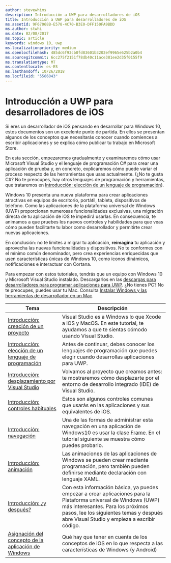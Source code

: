 ```yaml
---
author: stevewhims
description: Introducción a UWP para desarrolladores de iOS
title: Introducción a UWP para desarrolladores de iOS
ms.assetid: 9F67068B-E578-4C70-B3E0-DFF150FA9BDD
ms.author: stwhi
ms.date: 02/08/2017
ms.topic: article
keywords: windows 10, uwp
ms.localizationpriority: medium
ms.openlocfilehash: 485dc6f93cb0fd83601b3202ef9965e625b2a0b4
ms.sourcegitcommit: 6cc275f2151f78db40c11ace381ee2d35f0155f9
ms.translationtype: MT
ms.contentlocale: es-ES
ms.lasthandoff: 10/26/2018
ms.locfileid: "5566043"
---
```

# <a name="getting-started-with-uwp-for-ios-developers"></a>Introducción a UWP para desarrolladores de iOS


Si eres un desarrollador de iOS pensando en desarrollar para Windows 10, estos documentos son un excelente punto de partida. En ellos se presentan algunos de los conceptos que necesitarás conocer cuando comiences a escribir aplicaciones y se explica cómo publicar tu trabajo en Microsoft Store.

En esta sección, empezaremos gradualmente y examinaremos cómo usar Microsoft Visual Studio y el lenguaje de programación C# para crear una aplicación de prueba y, en concreto, explicaremos cómo puede variar el proceso respecto de las herramientas que usas actualmente. (¿No te gusta C#? No te preocupes, hay otros lenguajes de programación y herramientas, que trataremos en [Introducción: elección de un lenguaje de programación](getting-started-choosing-a-programming-language.md)).

Windows 10 presenta una nueva plataforma para crear aplicaciones atractivas en equipos de escritorio, portátil, tableta, dispositivos de teléfono. Como las aplicaciones de la plataforma universal de Windows (UWP) proporcionan numerosas funcionalidades exclusivas, una migración directa de tu aplicación de iOS te impedirá usarlas. En consecuencia, te animamos a que pruebes los nuevos controles y habilidades para que veas cómo pueden facilitarte tu labor como desarrollador y permitirte crear nuevas aplicaciones.

En conclusión: no te limites a migrar tu aplicación, **reimagina** tu aplicación y aprovecha las nuevas funcionalidades y dispositivos. No te conformes con el mínimo común denominador, pero crea experiencias enriquecidas que usen características únicas de Windows 10, como iconos dinámicos, notificaciones e interactuar con Cortana.

Para empezar con estos tutoriales, tendrás que un equipo con Windows 10 y Microsoft Visual Studio instalado. Descargarlos en las [descargas para desarrolladores para programar aplicaciones para UWP](https://developer.microsoft.com/en-us/windows/downloads). ¿No tienes PC? No te preocupes, puedes usar tu Mac. Consulta [Instalar Windows y las herramientas de desarrollador en un Mac](setting-up-your-mac-with-windows-10.md).

| Tema | Descripción |
|-------|-------------|
| [Introducción: creación de un proyecto](getting-started-creating-a-project.md) | Visual Studio es a Windows lo que Xcode a iOS y MacOS. En este tutorial, te ayudamos a que te sientas cómodo usando Visual Studio. |
| [Introducción: elección de un lenguaje de programación](getting-started-choosing-a-programming-language.md) | Antes de continuar, debes conocer los lenguajes de programación que puedes elegir cuando desarrollas aplicaciones para UWP. |
| [Introducción: desplazamiento por Visual Studio](getting-started-getting-around-in-visual-studio.md) | Volvamos al proyecto que creamos antes: te mostraremos cómo desplazarte por el entorno de desarrollo integrado (IDE) de Visual Studio. |
| [Introducción: controles habituales](getting-started-common-controls.md) | Estos son algunos controles comunes que usarás en las aplicaciones y sus equivalentes de iOS. |
| [Introducción: navegación](getting-started-navigation.md) | Una de las formas de administrar esta navegación en una aplicación de Windows10 es usar la clase [Frame](https://msdn.microsoft.com/library/windows/apps/br242682). En el tutorial siguiente se muestra cómo puedes probarlo. |
| [Introducción: animación](getting-started-animation.md) | Las animaciones de las aplicaciones de Windows se pueden crear mediante programación, pero también pueden definirse mediante declaración con lenguaje XAML. |
| [Introducción: ¿y después?](getting-started-what-next.md) | Con esta información básica, ya puedes empezar a crear aplicaciones para la Plataforma universal de Windows (UWP) más interesantes. Para los próximos pasos, lee los siguientes temas y después abre Visual Studio y empieza a escribir código. |
| [Asignación del concepto de la aplicación de Windows](https://msdn.microsoft.com//windows/uwp/porting/android-ios-uwp-map) | Qué hay que tener en cuenta de los conceptos de iOS en lo que respecta a las características de Windows (y Android) |

 

 

 
